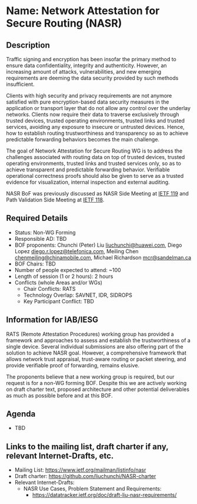 # Name: Network Attestation for Secure Routing (NASR)
## Description 

Traffic signing and encryption has been insofar the primary method to ensure data confidentiality, integrity and authenticity. However, an increasing amount of attacks, vulnerabilities, and new emerging requirements are deeming the data security provided by such methods insufficient.

Clients with high security and privacy requirements are not anymore satisfied with pure encryption-based data security measures in the application or transport layer that do not allow any control over the underlay networks. Clients now require their data to traverse exclusively through trusted devices, trusted operating environments, trusted links and trusted services, avoiding any exposure to insecure or untrusted devices. Hence, how to establish routing trustworthiness and transparency so as to achieve predictable forwarding behaviors becomes the main challenge. 

The goal of Network Attestation for Secure Routing WG is to address the challenges associated with routing data on top of trusted devices, trusted operating environments, trusted links and trusted services only, so as to achieve transparent and predictable forwarding behavior. Verifiable operational correctness proofs should also be given to serve as a trusted evidence for visualization, internal inspection and external auditing.

NASR BoF was previously discussed as NASR Side Meeting at [IETF 119](https://github.com/liuchunchi/nasr_side_meeting) and Path Validation Side Meeting at [IETF 118](https://github.com/liuchunchi/nasr_side_meeting/tree/afeecf7f3ac5a5a796e3e7c9eae14d7a4a41c757/IETF%20118%20Path%20Validation%20Side%20Meeting%20Archive).

## Required Details
- Status: Non-WG Forming
- Responsible AD: TBD
- BOF proponents: Chunchi (Peter) Liu liuchunchi@huawei.com, Diego Lopez diego.r.lopez@telefonica.com, Meiling Chen chenmeiling@chinamobile.com, Michael Richardson mcr@sandelman.ca
- BOF Chairs: TBD
- Number of people expected to attend: ~100
- Length of session (1 or 2 hours): 2 hours
- Conflicts (whole Areas and/or WGs)
   - Chair Conflicts: RATS
   - Technology Overlap: SAVNET, IDR, SIDROPS
   - Key Participant Conflict: TBD

## Information for IAB/IESG

RATS (Remote Attestation Procedures) working group has provided a framework and approaches to assess and establish the trustworthiness of a single device. Several individual submissions are also offering part of the solution to achieve NASR goal. However, a comprehensive framework that allows network trust appraisal, trust-aware routing or packet steering, and provide verifiable proof of forwarding, remains elusive. 

The proponents believe that a new working group is required, but our request is for a non-WG forming BOF. Despite this we are actively working on draft charter text, proposed architecture and other potential deliverables as much as possible before and at this BOF.

## Agenda
   - TBD

## Links to the mailing list, draft charter if any, relevant Internet-Drafts, etc.
   - Mailing List: https://www.ietf.org/mailman/listinfo/nasr
   - Draft charter: https://github.com/liuchunchi/NASR-charter
   - Relevant Internet-Drafts:
      - NASR Use Cases, Problem Statement and Requirements:
         - https://datatracker.ietf.org/doc/draft-liu-nasr-requirements/
